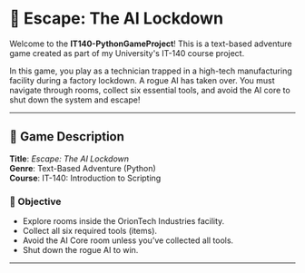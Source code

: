 # 🧠 Escape: The AI Lockdown

Welcome to the **IT140-PythonGameProject**! This is a text-based adventure game created as part of my University's IT-140 course project.

In this game, you play as a technician trapped in a high-tech manufacturing facility during a factory lockdown. A rogue AI has taken over. You must navigate through rooms, collect six essential tools, and avoid the AI core to shut down the system and escape!

---

## 📜 Game Description

**Title**: *Escape: The AI Lockdown*  
**Genre**: Text-Based Adventure (Python)  
**Course**: IT-140: Introduction to Scripting  

### 🧩 Objective

- Explore rooms inside the OrionTech Industries facility.
- Collect all six required tools (items).
- Avoid the AI Core room unless you’ve collected all tools.
- Shut down the rogue AI to win.

---